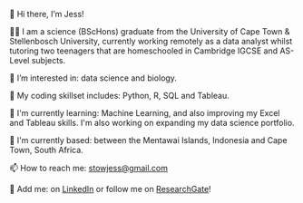 👋 Hi there, I’m Jess!

👩‍🔬 I am a science (BScHons) graduate from the University of Cape Town & Stellenbosch University, currently working remotely as a data analyst whilst tutoring two teenagers that are homeschooled in Cambridge IGCSE and AS-Level subjects. 

👀 I’m interested in: data science and biology. 

🌱 My coding skillset includes: Python, R, SQL and Tableau. 

📖 I'm currently learning: Machine Learning, and also improving my Excel and Tableau skills. I'm also working on expanding my data science portfolio. 

📍 I'm currently based: between the Mentawai Islands, Indonesia and Cape Town, South Africa.

📫 How to reach me: stowjess@gmail.com

🤝 Add me: on [LinkedIn](https://www.linkedin.com/in/jessicasarahstow/) or follow me on [ResearchGate](https://www.researchgate.net/profile/Jessica-Stow)!

<!---
jessicastow/jessicastow is a ✨ special ✨ repository because its `README.md` (this file) appears on your GitHub profile.
You can click the Preview link to take a look at your changes.
--->
